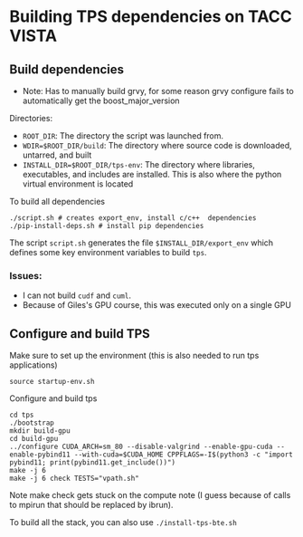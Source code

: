 # Building TPS dependencies on TACC VISTA

## Build dependencies

* Note: Has to manually build grvy, for some reason grvy configure fails to automatically get the boost_major_version

Directories:
- `ROOT_DIR`: The directory the script was launched from.
- `WDIR=$ROOT_DIR/build`: The directory where source code is downloaded, untarred, and built
- `INSTALL_DIR=$ROOT_DIR/tps-env`: The directory where libraries, executables, and includes are installed. This is also where the python virtual environment is located


To build all dependencies 
```
./script.sh # creates export_env, install c/c++  dependencies
./pip-install-deps.sh # install pip dependencies
```

The script `script.sh` generates the file `$INSTALL_DIR/export_env` which defines some key environment variables to build `tps`.

### Issues:
- I can not build `cudf` and `cuml`.
- Because of Giles's GPU course, this was executed only on a single GPU

## Configure and build TPS

Make sure to set up the environment (this is also needed to run tps applications)

```
source startup-env.sh
```

Configure and build tps

```
cd tps
./bootstrap
mkdir build-gpu
cd build-gpu
../configure CUDA_ARCH=sm_80 --disable-valgrind --enable-gpu-cuda --enable-pybind11 --with-cuda=$CUDA_HOME CPPFLAGS=-I$(python3 -c "import pybind11; print(pybind11.get_include())")
make -j 6
make -j 6 check TESTS="vpath.sh"
```

Note make check gets stuck on the compute note (I guess because of calls to mpirun that should be replaced by ibrun).

To build all the stack, you can also use `./install-tps-bte.sh`
